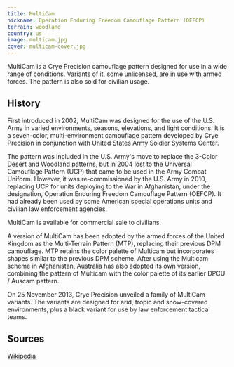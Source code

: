 ```yaml
---
title: MultiCam
nickname: Operation Enduring Freedom Camouflage Pattern (OEFCP)
terrain: woodland
country: us
image: multicam.jpg
cover: multicam-cover.jpg
---
```

MultiCam is a Crye Precision camouflage pattern designed for use in a wide range of conditions. Variants of it, some unlicensed, are in use with armed forces. The pattern is also sold for civilian usage.

History
-------
First introduced in 2002, MultiCam was designed for the use of the U.S. Army in varied environments, seasons, elevations, and light conditions. It is a seven-color, multi-environment camouflage pattern developed by Crye Precision in conjunction with United States Army Soldier Systems Center.

The pattern was included in the U.S. Army's move to replace the 3-Color Desert and Woodland patterns, but in 2004 lost to the Universal Camouflage Pattern (UCP) that came to be used in the Army Combat Uniform. However, it was re-commissioned by the U.S. Army in 2010, replacing UCP for units deploying to the War in Afghanistan, under the designation, Operation Enduring Freedom Camouflage Pattern (OEFCP). It had already been used by some American special operations units and civilian law enforcement agencies.

MultiCam is available for commercial sale to civilians.

A version of MultiCam has been adopted by the armed forces of the United Kingdom as the Multi-Terrain Pattern (MTP), replacing their previous DPM camouflage. MTP retains the color palette of Multicam but incorporates shapes similar to the previous DPM scheme. After using the Multicam scheme in Afghanistan, Australia has also adopted its own version, combining the pattern of Multicam with the color palette of its earlier DPCU / Auscam pattern.

On 25 November 2013, Crye Precision unveiled a family of MultiCam variants. The variants are designed for arid, tropic and snow-covered environments, plus a black variant for use by law enforcement tactical teams.

Sources
-------
[Wikipedia](https://en.wikipedia.org/wiki/MultiCam)
